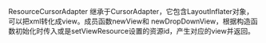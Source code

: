 ResourceCursorAdapter 继承于CursorAdapter，它包含LayoutInflater对象，可以把xml转化成view。成员函数newView和 newDropDownView，根据构造函数初始化时传入或是setViewResource设置的资源id，产生对应的view并返回。

